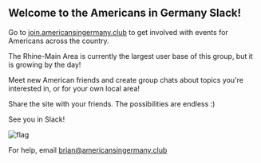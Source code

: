 ## Welcome to the Americans in Germany Slack!

Go to [join.americansingermany.club](http://join.americansingermany.club) to get involved with events for Americans across the country.

The Rhine-Main Area is currently the largest user base of this group, but it is growing by the day!

Meet new American friends and create group chats about topics you're interested in, or for your own local area!

Share the site with your friends. The possibilities are endless :)

See you in Slack!

![flag](https://americansingermany.club/american-flag.jpg)

For help, email [brian@americansingermany.club](mailto:brian@americansingermany.club)
